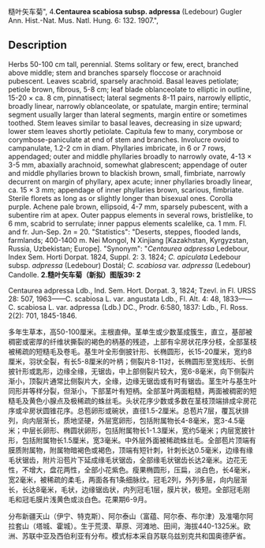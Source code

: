 糙叶矢车菊",
4.**Centaurea scabiosa subsp. adpressa** (Ledebour) Gugler Ann. Hist.-Nat. Mus. Natl. Hung. 6: 132. 1907.",

## Description
Herbs 50-100 cm tall, perennial. Stems solitary or few, erect, branched above middle; stem and branches sparsely floccose or arachnoid pubescent. Leaves scabrid, sparsely arachnoid. Basal leaves petiolate; petiole brown, fibrous, 5-8 cm; leaf blade oblanceolate to elliptic in outline, 15-20 × ca. 8 cm, pinnatisect; lateral segments 8-11 pairs, narrowly elliptic, broadly linear, narrowly oblanceolate, or spatulate, margin entire; terminal segment usually larger than lateral segments, margin entire or sometimes toothed. Stem leaves similar to basal leaves, decreasing in size upward; lower stem leaves shortly petiolate. Capitula few to many, corymbose or corymbose-paniculate at end of stem and branches. Involucre ovoid to campanulate, 1.2-2 cm in diam. Phyllaries imbricate, in 6 or 7 rows, appendaged; outer and middle phyllaries broadly to narrowly ovate, 4-13 × 3-5 mm, abaxially arachnoid, somewhat glabrescent; appendage of outer and middle phyllaries brown to blackish brown, small, fimbriate, narrowly decurrent on margin of phyllary, apex acute; inner phyllaries broadly linear, ca. 15 × 3 mm; appendage of inner phyllaries brown, scarious, fimbriate. Sterile florets as long as or slightly longer than bisexual ones. Corolla purple. Achene pale brown, ellipsoid, 4-7 mm, sparsely pubescent, with a subentire rim at apex. Outer pappus elements in several rows, bristlelike, to 6 mm, scabrid to serrulate; inner pappus elements scalelike, ca. 1 mm. Fl. and fr. Jun-Sep. 2*n* = 20.
  "Statistics": "Deserts, steppes, flooded lands, farmlands; 400-1400 m. Nei Mongol, N Xinjiang [Kazakhstan, Kyrgyzstan, Russia, Uzbekistan; Europe].
  "Synonym": "*Centaurea adpressa* Ledebour, Index Sem. Horti Dorpat. 1824, Suppl. 2: 3. 1824; *C. apiculata* Ledebour subsp. *adpressa* (Ledebour) Dostál; *C. scabiosa* var. *adpressa* (Ledebour) Candolle.
**2.糙叶矢车菊（新拟）图版39: 2**

Centaurea adpressa Ldb., Ind. Sem. Hort. Dorpat. 3, 1824; Tzevl. in Fl. URSS 28: 507, 1963——C. scabiosa L. var. angustata Ldb., Fl. Alt. 4: 48, 1833——C. scabiosa L. var. adpressa (Ldb.) DC., Prodr. 6:580, 1837: Ldb., Fl. Ross. 2(2): 701, 1845-1846.

多年生草本，高50-100厘米。主根直伸。茎单生或少数茎成簇生，直立，基部被稠密或密厚的纤维状撕裂的褐色的柄基的残迹，上部有伞房状花序分枝，全部茎枝被稀疏的短糙毛及卷毛。基生叶全形倒披针形、长椭圆形，长15-20厘米，宽约8厘米，羽状全裂，有长5-8厘米的叶柄；侧裂片8-11对，长椭圆形至宽线形、长倒披针形或匙形，边缘全缘，无锯齿，中上部侧裂片较大，宽6-8毫米，向下侧裂片渐小，顶裂片通常比侧裂片大，全缘，边缘无锯齿或有时有锯齿。茎生叶与基生叶同形并等样分裂，但渐小，下部茎叶有短柄。全部茎叶两面粗糙，两面被稠密的短糙毛及黄色小腺点及极稀疏的蛛丝毛。头状花序少数或多数在茎枝顶端排成伞房花序或伞房状圆锥花序。总苞卵形或碗状，直径1.5-2厘米。总苞片7层，覆瓦状排列，向内层渐长，质地坚硬，外层宽卵形，包括附属物长4-8毫米，宽3-4.5毫米；中层长卵形、椭圆状卵形，包括附属物长1-1.3厘米，宽约5毫米；内层宽披针形，包括附属物长1.5厘米，宽3毫米。中外层外面被稀疏蛛丝毛。全部苞片顶端有膜质附属物，附属物暗褐色或褐色，顶端有短针刺，针刺长达0.5毫米，边缘有缘毛状锯齿，附片沿苞片下延成缘毛状锯齿，全部缘毛状锯齿长达2毫米。边花无性，不增大，盘花两性，全部小花紫色。瘦果椭圆形，压扁，淡白色，长4毫米，宽2毫米，被稀疏的柔毛，两面各有1条细脉纹。冠毛2列，外列多层，向内层渐长，长达8毫米，毛状，边缘锯齿状，内列冠毛1层，膜片状，极短。全部冠毛刚毛和冠毛膜片浅黄色或淡白色。花果期6-9月。

分布新疆天山（伊宁、特克斯）、阿尔泰山（富蕴、阿尔泰、布尔津）及准噶尔阿拉套山（塔城、霍城）。生于荒漠、草原、河滩地、田间，海拔440-1325米。欧洲、苏联中亚及西伯利亚有分布。模式标本采自苏联乌兹别克共和国奥德萨省。
